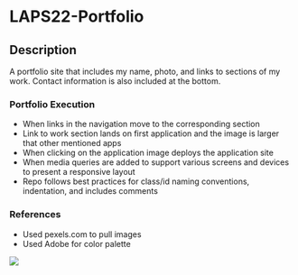 # LAPS22-Portfolio
## Description
A portfolio site that includes my name, photo, and links to sections of my work. Contact information is also included at the bottom.

### Portfolio Execution
* When links in the navigation move to the corresponding section
* Link to work section lands on first application and the image is larger that other mentioned apps
* When clicking on the application image deploys the application site
* When media queries are added to support various screens and devices to present a responsive layout
* Repo follows best practices for class/id naming conventions, indentation, and includes comments


### References
* Used pexels.com to pull images
* Used Adobe for color palette
<img src="assets/images/AdobeColor-Paleta1.jpg">
